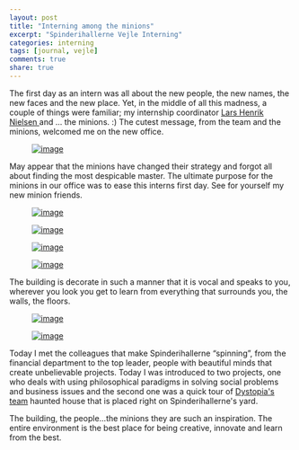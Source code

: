 ```yaml
---
layout: post
title: "Interning among the minions"
excerpt: "Spinderihallerne Vejle Interning"
categories: interning
tags: [journal, vejle]
comments: true
share: true
---
```


The first day as an intern was all about the new people, the new names, the new faces and the new place. Yet, in the middle of all this madness, a couple of things were familiar; my internship coordinator [Lars Henrik Nielsen ](https://www.facebook.com/LarsHenrikNielsen) and ... the minions. :) The cutest message, from the team and the minions, welcomed me on the new office.

<figure>
	<a href="{{site.url}}/images/interning/19-08-2015/2015-08-19 11.51.28.jpg"><img src="{{site.url}}/images/interning/19-08-2015/2015-08-19 11.51.28.jpg" alt="image"></a>
</figure>

 May appear that the minions have changed their strategy and forgot all about finding the most despicable master. The ultimate purpose for the minions in our office was to ease this interns first day. See for yourself my new minion friends.

 <figure>
 	<a href="{{site.url}}/images/interning/19-08-2015/2015-08-19 12.34.55.jpg"><img src="{{site.url}}/images/interning/19-08-2015/2015-08-19 12.34.55.jpg" alt="image"></a>
 </figure>

 <figure>
 	<a href="{{site.url}}/images/interning/19-08-2015/2015-08-19 12.34.44.jpg"><img src="{{site.url}}/images/interning/19-08-2015/2015-08-19 12.34.44.jpg" alt="image"></a>
 </figure>

<figure>
	<a href="{{site.url}}/images/interning/19-08-2015/2015-08-19 12.35.07.jpg"><img src="{{site.url}}/images/interning/19-08-2015/2015-08-19 12.35.07.jpg" alt="image"></a>
</figure>

<figure>
	<a href="{{site.url}}/images/interning/19-08-2015/2015-08-19 12.35.59.jpg"><img src="{{site.url}}/images/interning/19-08-2015/2015-08-19 12.35.59.jpg" alt="image"></a>
</figure>

The building is decorate in such a manner that it is vocal and speaks to you, wherever you look you get to learn from everything that surrounds you, the walls, the floors.

<figure>
	<a href="{{site.url}}/images/interning/19-08-2015/2015-08-19 14.58.05.jpg"><img src="{{site.url}}/images/interning/19-08-2015/2015-08-19 14.58.05.jpg" alt="image"></a>
</figure>

<figure>
	<a href="{{site.url}}/images/interning/19-08-2015/2015-08-20 09.37.07.jpg"><img src="{{site.url}}/images/interning/19-08-2015/2015-08-20 09.37.07.jpg" alt="image"></a>
</figure>

Today I met the colleagues that make Spinderihallerne “spinning”, from the financial department to the top leader, people with beautiful minds that create unbelievable projects. Today I was introduced to two projects, one who deals with using philosophical paradigms in solving social problems and business issues and the second one was a quick tour of [Dystopia's team](https://www.facebook.com/DystopiaEntertainment?fref=ts) haunted house that is placed right on Spinderihallerne's yard.

The building, the people...the minions they are such an inspiration. The entire environment is the best place for being creative, innovate and learn from the best.
